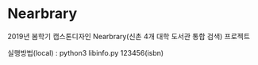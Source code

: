 # Nearbrary
2019년 봄학기 캡스톤디자인 Nearbrary(신촌 4개 대학 도서관 통합 검색) 프로젝트

실행방법(local) : python3 libinfo.py 123456(isbn)

